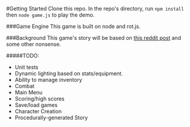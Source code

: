 #Getting Started
Clone this repo.
In the repo's directory, run `npm install` then `node game.js` to play the demo.

###Game Engine
This game is built on node and rot.js.

###Background
This game's story will be based on [this reddit post](https://www.reddit.com/r/rpg/comments/3vsob5/tell_me_a_decent_plot_in_just_under_100_words/cxqw0x7) and some other nonsense.

#####TODO:
* Unit tests
* Dynamic lighting based on stats/equipment.
* Ability to manage inventory
* Combat
* Main Menu
* Scoring/high scores
* Save/load games
* Character Creation
* Procedurally-generated Story